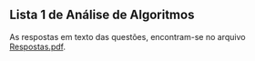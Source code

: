 Lista 1 de Análise de Algoritmos
--------------------------------

As respostas em texto das questões, encontram-se no arquivo [Respostas.pdf](Respostas.pdf).
